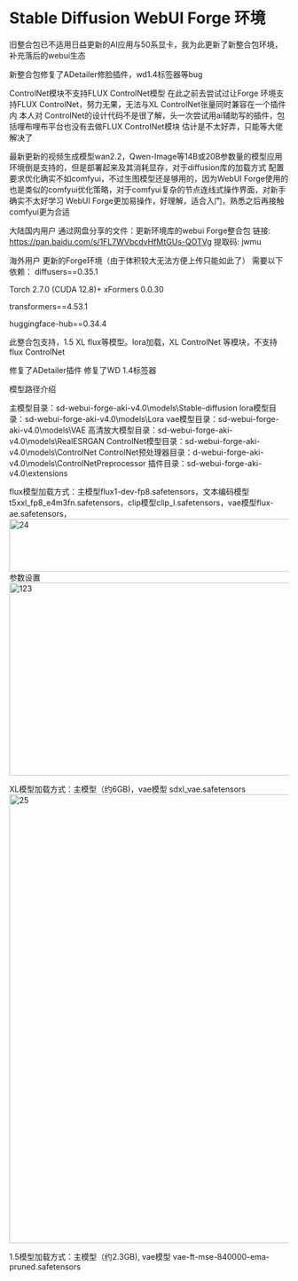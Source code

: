 # Stable Diffusion WebUI Forge 环境
旧整合包已不适用日益更新的AI应用与50系显卡，我为此更新了新整合包环境，补充落后的webui生态

新整合包修复了ADetailer修脸插件，wd1.4标签器等bug

ControlNet模块不支持FLUX ControlNet模型 在此之前去尝试过让Forge 环境支持FLUX ControlNet，努力无果，无法与XL ControlNet张量同时兼容在一个插件内 本人对 ControlNet的设计代码不是很了解，头一次尝试用ai辅助写的插件，包括哩布哩布平台也没有去做FLUX ControlNet模块 估计是不太好弄，只能等大佬解决了

最新更新的视频生成模型wan2.2，Qwen-Image等14B或20B参数量的模型应用环境倒是支持的，但是部署起来及其消耗显存，对于diffusion库的加载方式 配置要求优化确实不如comfyui，不过生图模型还是够用的，因为WebUI Forge使用的也是类似的comfyui优化策略，对于comfyui复杂的节点连线式操作界面，对新手确实不太好学习 WebUI Forge更加易操作，好理解，适合入门，熟悉之后再接触comfyui更为合适

大陆国内用户
通过网盘分享的文件：更新环境库的webui Forge整合包
链接: https://pan.baidu.com/s/1FL7WVbcdvHfMtGUs-QOTVg 提取码: jwmu

海外用户
更新的Forge环境（由于体积较大无法方便上传只能如此了）
需要以下依赖：
diffusers==0.35.1

Torch 2.7.0 (CUDA 12.8)+ xFormers 0.0.30

transformers==4.53.1

huggingface-hub==0.34.4

此整合包支持，1.5 XL flux等模型。lora加载，XL ControlNet 等模块，不支持flux ControlNet 

修复了ADetailer插件
修复了WD 1.4标签器

模型路径介绍

主模型目录：sd-webui-forge-aki-v4.0\models\Stable-diffusion
lora模型目录：sd-webui-forge-aki-v4.0\models\Lora
vae模型目录：sd-webui-forge-aki-v4.0\models\VAE
高清放大模型目录：sd-webui-forge-aki-v4.0\models\RealESRGAN
ControlNet模型目录：sd-webui-forge-aki-v4.0\models\ControlNet
ControlNet预处理器目录：d-webui-forge-aki-v4.0\models\ControlNetPreprocessor
插件目录：sd-webui-forge-aki-v4.0\extensions

flux模型加载方式：主模型flux1-dev-fp8.safetensors，文本编码模型t5xxl_fp8_e4m3fn.safetensors，clip模型clip_l.safetensors，vae模型flux-ae.safetensors，
<img width="1600" height="95" alt="24" src="https://github.com/user-attachments/assets/c94d496a-ad36-4218-9803-8fdaa986677e" />
参数设置
<img width="910" height="348" alt="123" src="https://github.com/user-attachments/assets/2f0b6081-ba91-454c-a4ef-8136f43a0373" />

XL模型加载方式：主模型（约6GB)，vae模型 sdxl_vae.safetensors
<img width="1092" height="810" alt="25" src="https://github.com/user-attachments/assets/c52b9db3-fcc7-4c58-8434-adc0a306a6b6" />

1.5模型加载方式：主模型（约2.3GB), vae模型 vae-ft-mse-840000-ema-pruned.safetensors
